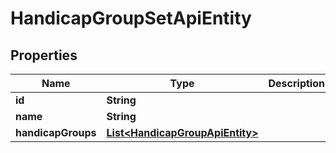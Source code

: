 
# HandicapGroupSetApiEntity

## Properties
Name | Type | Description | Notes
------------ | ------------- | ------------- | -------------
**id** | **String** |  |  [optional]
**name** | **String** |  |  [optional]
**handicapGroups** | [**List&lt;HandicapGroupApiEntity&gt;**](HandicapGroupApiEntity.md) |  |  [optional]



